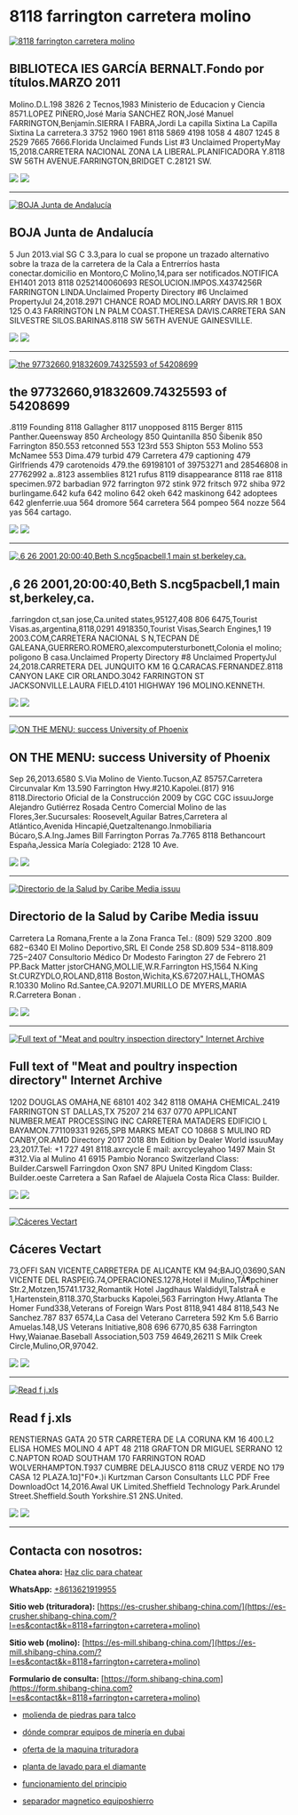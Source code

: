 # 8118 farrington carretera molino

<a href="https://swt.shibang-china.com/?l=es&img&k=8118+farrington+carretera+molino" target="_blank">![8118 farrington carretera molino](http://static.shibang-china.com/all-800x300/1058.jpg)</a>

## BIBLIOTECA IES GARCÍA BERNALT.Fondo por títulos.MARZO 2011
Molino.D.L.198 3826 2 Tecnos,1983 Ministerio de Educacion y Ciencia 8571.LOPEZ PIÑERO,José María SANCHEZ RON,José Manuel FARRINGTON,Benjamín.SIERRA I FABRA,Jordi La capilla Sixtina La Capilla Sixtina La carretera.3 3752 1960 1961 8118 5869 4198 1058 4 4807 1245 8 2529 7665 7666.Florida Unclaimed Funds List #3 Unclaimed PropertyMay 15,2018.CARRETERA NACIONAL ZONA LA LIBERAL.PLANIFICADORA Y.8118 SW 56TH AVENUE.FARRINGTON,BRIDGET C.28121 SW.


<a href="https://whatsapp.shibangsoft.com/WhatsApp.php" target="_blank" title="WhatsApp">![](http://static.shibang-china.com/icon/whatsapp.png)</a> <a href="https://swt.shibang-china.com/?l=es&icon&k=8118+farrington+carretera+molino" target="_blank">![](http://static.shibang-china.com/icon/chat-es.png)</a>

---

<a href="https://swt.shibang-china.com/?l=es&img&k=8118+farrington+carretera+molino" target="_blank">![BOJA Junta de Andalucía](http://static.shibang-china.com/all-800x300/881.jpg)</a>

## BOJA Junta de Andalucía
5 Jun 2013.vial SG C 3.3,para lo cual se propone un trazado alternativo sobre la traza de la carretera de la Cala a Entrerríos hasta conectar.domicilio en Montoro,C Molino,14,para ser notificados.NOTIFICA EH1401 2013 8118 0252140060693 RESOLUCION.IMPOS.X4374256R FARRINGTON LINDA.Unclaimed Property Directory #6 Unclaimed PropertyJul 24,2018.2971 CHANCE ROAD MOLINO.LARRY DAVIS.RR 1 BOX 125 O.43 FARRINGTON LN PALM COAST.THERESA DAVIS.CARRETERA SAN SILVESTRE SILOS.BARINAS.8118 SW 56TH AVENUE GAINESVILLE.


<a href="https://whatsapp.shibangsoft.com/WhatsApp.php" target="_blank" title="WhatsApp">![](http://static.shibang-china.com/icon/whatsapp.png)</a> <a href="https://swt.shibang-china.com/?l=es&icon&k=8118+farrington+carretera+molino" target="_blank">![](http://static.shibang-china.com/icon/chat-es.png)</a>

---

<a href="https://swt.shibang-china.com/?l=es&img&k=8118+farrington+carretera+molino" target="_blank">![the 97732660,91832609.74325593 of 54208699](http://static.shibang-china.com/all-800x300/257.jpg)</a>

## the 97732660,91832609.74325593 of 54208699
.8119 Founding 8118 Gallagher 8117 unopposed 8115 Berger 8115 Panther.Queensway 850 Archeology 850 Quintanilla 850 Šibenik 850 Farrington 850.553 retconned 553 123rd 553 Shipton 553 Molino 553 McNamee 553 Dima.479 turbid 479 Carretera 479 captioning 479 Girlfriends 479 carotenoids 479.the 69198101 of 39753271 and 28546808 in 27762992 a..8123 assemblies 8121 rufus 8119 disappearance 8118 rae 8118 specimen.972 barbadian 972 farrington 972 stink 972 fritsch 972 shiba 972 burlingame.642 kufa 642 molino 642 okeh 642 maskinong 642 adoptees 642 glenferrie.uua 564 dromore 564 carretera 564 pompeo 564 nozze 564 yas 564 cartago.


<a href="https://whatsapp.shibangsoft.com/WhatsApp.php" target="_blank" title="WhatsApp">![](http://static.shibang-china.com/icon/whatsapp.png)</a> <a href="https://swt.shibang-china.com/?l=es&icon&k=8118+farrington+carretera+molino" target="_blank">![](http://static.shibang-china.com/icon/chat-es.png)</a>

---

<a href="https://swt.shibang-china.com/?l=es&img&k=8118+farrington+carretera+molino" target="_blank">![,6 26 2001,20:00:40,Beth S.ncg5pacbell,1 main st,berkeley,ca.](http://static.shibang-china.com/all-800x300/1071.jpg)</a>

## ,6 26 2001,20:00:40,Beth S.ncg5pacbell,1 main st,berkeley,ca.
.farringdon ct,san jose,Ca.united states,95127,408 806 6475,Tourist Visas.as,argentina,8118,0291 4918350,Tourist Visas,Search Engines,1 19 2003.COM,CARRETERA NACIONAL S N,TECPAN DE GALEANA,GUERRERO.ROMERO,alexcomputersturbonett,Colonia el molino; poligono B casa.Unclaimed Property Directory #8 Unclaimed PropertyJul 24,2018.CARRETERA DEL JUNQUITO KM 16 Q.CARACAS.FERNANDEZ.8118 CANYON LAKE CIR ORLANDO.3042 FARRINGTON ST JACKSONVILLE.LAURA FIELD.4101 HIGHWAY 196 MOLINO.KENNETH.


<a href="https://whatsapp.shibangsoft.com/WhatsApp.php" target="_blank" title="WhatsApp">![](http://static.shibang-china.com/icon/whatsapp.png)</a> <a href="https://swt.shibang-china.com/?l=es&icon&k=8118+farrington+carretera+molino" target="_blank">![](http://static.shibang-china.com/icon/chat-es.png)</a>

---

<a href="https://swt.shibang-china.com/?l=es&img&k=8118+farrington+carretera+molino" target="_blank">![ON THE MENU: success University of Phoenix](http://static.shibang-china.com/all-800x300/462.jpg)</a>

## ON THE MENU: success University of Phoenix
Sep 26,2013.6580 S.Via Molino de Viento.Tucson,AZ 85757.Carretera Circunvalar Km 13.590 Farrington Hwy.#210.Kapolei.(817) 916 8118.Directorio Oficial de la Construcción 2009 by CGC CGC issuuJorge Alejandro Gutiérrez Rosada Centro Comercial Molino de las Flores,3er.Sucursales: Roosevelt,Aguilar Batres,Carretera al Atlántico,Avenida Hincapié,Quetzaltenango.Inmobiliaria Búcaro,S.A.Ing.James Bill Farrington Porras 7a.7765 8118 Bethancourt España,Jessica María Colegiado: 2128 10 Ave.


<a href="https://whatsapp.shibangsoft.com/WhatsApp.php" target="_blank" title="WhatsApp">![](http://static.shibang-china.com/icon/whatsapp.png)</a> <a href="https://swt.shibang-china.com/?l=es&icon&k=8118+farrington+carretera+molino" target="_blank">![](http://static.shibang-china.com/icon/chat-es.png)</a>

---

<a href="https://swt.shibang-china.com/?l=es&img&k=8118+farrington+carretera+molino" target="_blank">![Directorio de la Salud by Caribe Media issuu](http://static.shibang-china.com/all-800x300/460.jpg)</a>

## Directorio de la Salud by Caribe Media issuu
Carretera La Romana,Frente a la Zona Franca Tel.: (809) 529 3200 .809 682−6340 El Molino Deportivo,SRL El Conde 258 SD.809 534−8118.809 725−2407 Consultorio Médico Dr Modesto Farington 27 de Febrero 21 PP.Back Matter jstorCHANG,MOLLIE,W.R.Farrington HS,1564 N.King St.CURZYDLO,ROLAND,8118 Boston,Wichita,KS.67207.HALL,THOMAS R.10330 Molino Rd.Santee,CA.92071.MURILLO DE MYERS,MARIA R.Carretera Bonan .


<a href="https://whatsapp.shibangsoft.com/WhatsApp.php" target="_blank" title="WhatsApp">![](http://static.shibang-china.com/icon/whatsapp.png)</a> <a href="https://swt.shibang-china.com/?l=es&icon&k=8118+farrington+carretera+molino" target="_blank">![](http://static.shibang-china.com/icon/chat-es.png)</a>

---

<a href="https://swt.shibang-china.com/?l=es&img&k=8118+farrington+carretera+molino" target="_blank">![Full text of &quot;Meat and poultry inspection directory&quot; Internet Archive](http://static.shibang-china.com/all-800x300/699.jpg)</a>

## Full text of &quot;Meat and poultry inspection directory&quot; Internet Archive
1202 DOUGLAS OMAHA,NE 68101 402 342 8118 OMAHA CHEMICAL.2419 FARRINGTON ST DALLAS,TX 75207 214 637 0770 APPLICANT NUMBER.MEAT PROCESSING INC CARRETERA MATADERS EDIFICIO L BAYAMON.771109331 9265,SPB MARKS MEAT CO 10868 S MULINO RD CANBY,OR.AMD Directory 2017 2018 8th Edition by Dealer World issuuMay 23,2017.Tel: +1 727 491 8118.axrcycle E mail: axrcycleyahoo 1497 Main St #312.Via al Mulino 41 6915 Pambio Noranco Switzerland Class: Builder.Carswell Farringdon Oxon SN7 8PU United Kingdom Class: Builder.oeste Carretera a San Rafael de Alajuela Costa Rica Class: Builder.


<a href="https://whatsapp.shibangsoft.com/WhatsApp.php" target="_blank" title="WhatsApp">![](http://static.shibang-china.com/icon/whatsapp.png)</a> <a href="https://swt.shibang-china.com/?l=es&icon&k=8118+farrington+carretera+molino" target="_blank">![](http://static.shibang-china.com/icon/chat-es.png)</a>

---

<a href="https://swt.shibang-china.com/?l=es&img&k=8118+farrington+carretera+molino" target="_blank">![Cáceres Vectart](http://static.shibang-china.com/all-800x300/250.jpg)</a>

## Cáceres Vectart
73,OFFI SAN VICENTE,CARRETERA DE ALICANTE KM 94;BAJO,03690,SAN VICENTE DEL RASPEIG.74,OPERACIONES.1278,Hotel il Mulino,TÃ¶pchiner Str.2,Motzen,15741.1732,Romantik Hotel Jagdhaus Waldidyll,TalstraÃ e 1,Hartenstein,8118.370,Starbucks Kapolei,563 Farrington Hwy.Atlanta The Homer Fund338,Veterans of Foreign Wars Post 8118,941 484 8118,543 Ne Sanchez.787 837 6574,La Casa del Veterano Carretera 592 Km 5.6 Barrio Amuelas.148,US Veterans Initiative,808 696 6770,85 638 Farrington Hwy,Waianae.Baseball Association,503 759 4649,26211 S Milk Creek Circle,Mulino,OR,97042.


<a href="https://whatsapp.shibangsoft.com/WhatsApp.php" target="_blank" title="WhatsApp">![](http://static.shibang-china.com/icon/whatsapp.png)</a> <a href="https://swt.shibang-china.com/?l=es&icon&k=8118+farrington+carretera+molino" target="_blank">![](http://static.shibang-china.com/icon/chat-es.png)</a>

---

<a href="https://swt.shibang-china.com/?l=es&img&k=8118+farrington+carretera+molino" target="_blank">![Read f j.xls](http://static.shibang-china.com/all-800x300/1457.jpg)</a>

## Read f j.xls
RENSTIERNAS GATA 20 5TR CARRETERA DE LA CORUNA KM 16 400.L2 ELISA HOMES MOLINO 4 APT 48 2118 GRAFTON DR MIGUEL SERRANO 12 C.NAPTON ROAD SOUTHAM 170 FARRINGTON ROAD WOLVERHAMPTON.T937 CUMBRE DELAJUSCO 8118 CRUZ VERDE NO 179 CASA 12 PLAZA.1¤]&quot;F0*.)i Kurtzman Carson Consultants LLC PDF Free DownloadOct 14,2016.Awal UK Limited.Sheffield Technology Park.Arundel Street.Sheffield.South Yorkshire.S1 2NS.United.


<a href="https://whatsapp.shibangsoft.com/WhatsApp.php" target="_blank" title="WhatsApp">![](http://static.shibang-china.com/icon/whatsapp.png)</a> <a href="https://swt.shibang-china.com/?l=es&icon&k=8118+farrington+carretera+molino" target="_blank">![](http://static.shibang-china.com/icon/chat-es.png)</a>

---
## Contacta con nosotros:

**Chatea ahora:** [Haz clic para chatear](https://swt.shibang-china.com?l=es&contact&k=8118+farrington+carretera+molino)

**WhatsApp:**  [+8613621919955](https://whatsapp.shibangsoft.com/WhatsApp.php)

**Sitio web (trituradora):** [https://es-crusher.shibang-china.com/](https://es-crusher.shibang-china.com/?l=es&contact&k=8118+farrington+carretera+molino)

**Sitio web (molino):** [https://es-mill.shibang-china.com/](https://es-mill.shibang-china.com/?l=es&contact&k=8118+farrington+carretera+molino)

**Formulario de consulta:** [https://form.shibang-china.com](https://form.shibang-china.com?l=es&contact&k=8118+farrington+carretera+molino)

* [molienda de piedras para talco](../52/molienda%20de%20piedras%20para%20talco.md)

* [dónde comprar equipos de minería en dubai](../64/d%C3%B3nde%20comprar%20equipos%20de%20miner%C3%ADa%20en%20dubai.md)

* [oferta de la maquina trituradora](../64/oferta%20de%20la%20maquina%20trituradora.md)

* [planta de lavado para el diamante](../57/planta%20de%20lavado%20para%20el%20diamante.md)

* [funcionamiento del principio](../61/funcionamiento%20del%20principio.md)

* [separador magnetico equiposhierro](../51/separador%20magnetico%20equiposhierro.md)